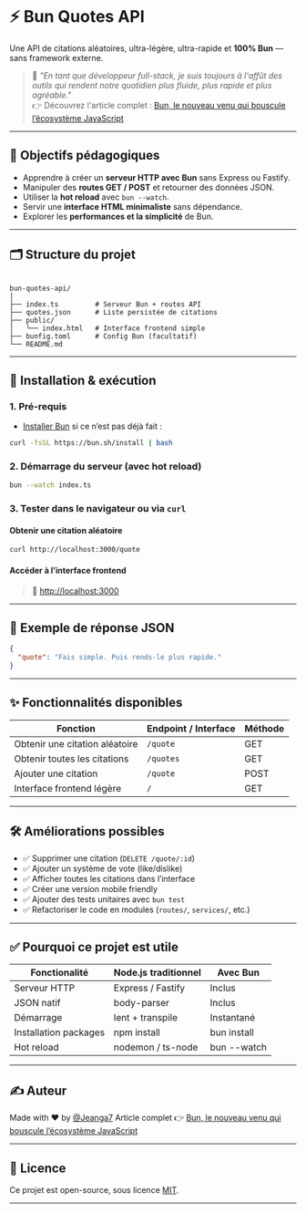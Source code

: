 # ⚡️ Bun Quotes API

Une API de citations aléatoires, ultra-légère, ultra-rapide et **100% Bun** — sans framework externe.

> 🧠 _"En tant que développeur full-stack, je suis toujours à l'affût des outils qui rendent notre quotidien plus fluide, plus rapide et plus agréable."_  
> 👉 Découvrez l'article complet : [Bun, le nouveau venu qui bouscule l’écosystème JavaScript](https://medium.com/@jeangabrielgoudiaby/bun-le-nouveau-venu-qui-bouscule-lécosystème-javascript-d834d2b6e3a3)

---

## 🎯 Objectifs pédagogiques

- Apprendre à créer un **serveur HTTP avec Bun** sans Express ou Fastify.
- Manipuler des **routes GET / POST** et retourner des données JSON.
- Utiliser la **hot reload** avec `bun --watch`.
- Servir une **interface HTML minimaliste** sans dépendance.
- Explorer les **performances et la simplicité** de Bun.

---

## 🗂️ Structure du projet

```

bun-quotes-api/
│
├── index.ts         # Serveur Bun + routes API
├── quotes.json      # Liste persistée de citations
├── public/
│   └── index.html   # Interface frontend simple
├── bunfig.toml      # Config Bun (facultatif)
└── README.md

```

---

## 🚀 Installation & exécution

### 1. Pré-requis

- [Installer Bun](https://bun.sh/docs/installation) si ce n’est pas déjà fait :

```bash
curl -fsSL https://bun.sh/install | bash
```

### 2. Démarrage du serveur (avec hot reload)

```bash
bun --watch index.ts
```

### 3. Tester dans le navigateur ou via `curl`

#### Obtenir une citation aléatoire

```bash
curl http://localhost:3000/quote
```

#### Accéder à l’interface frontend

> 📍 [http://localhost:3000](http://localhost:3000)

---

## 👀 Exemple de réponse JSON

```json
{
  "quote": "Fais simple. Puis rends-le plus rapide."
}
```

---

## ✨ Fonctionnalités disponibles

| Fonction                       | Endpoint / Interface | Méthode |
| ------------------------------ | -------------------- | ------- |
| Obtenir une citation aléatoire | `/quote`             | GET     |
| Obtenir toutes les citations   | `/quotes`            | GET     |
| Ajouter une citation           | `/quote`             | POST    |
| Interface frontend légère      | `/`                  | GET     |

---

## 🛠️ Améliorations possibles

* ✅ Supprimer une citation (`DELETE /quote/:id`)
* ✅ Ajouter un système de vote (like/dislike)
* ✅ Afficher toutes les citations dans l’interface
* ✅ Créer une version mobile friendly
* ✅ Ajouter des tests unitaires avec `bun test`
* ✅ Refactoriser le code en modules (`routes/`, `services/`, etc.)

---

## ✅ Pourquoi ce projet est utile

| Fonctionalité         | Node.js traditionnel | Avec Bun    |
| --------------------- | -------------------- | ----------- |
| Serveur HTTP          | Express / Fastify    | Inclus      |
| JSON natif            | body-parser          | Inclus      |
| Démarrage             | lent + transpile     | Instantané  |
| Installation packages | npm install          | bun install |
| Hot reload            | nodemon / ts-node    | bun --watch |

---

## ✍️ Auteur

Made with ❤️ by [@Jeanga7](https://www.instagram.com/jeanga7/)
Article complet 👉 [Bun, le nouveau venu qui bouscule l’écosystème JavaScript](https://medium.com/@jeangabrielgoudiaby/bun-le-nouveau-venu-qui-bouscule-lécosystème-javascript-d834d2b6e3a3)

---

## 📄 Licence

Ce projet est open-source, sous licence [MIT](./LICENSE). 

---

